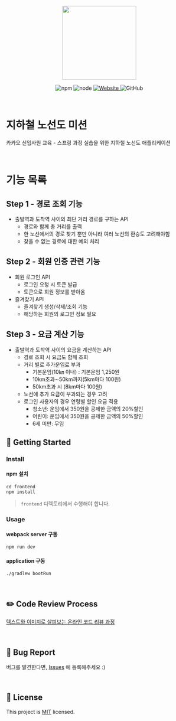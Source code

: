 <p align="center">
    <img width="200px;" src="https://raw.githubusercontent.com/woowacourse/atdd-subway-admin-frontend/master/images/main_logo.png"/>
</p>
<p align="center">
  <img alt="npm" src="https://img.shields.io/badge/npm-%3E%3D%205.5.0-blue">
  <img alt="node" src="https://img.shields.io/badge/node-%3E%3D%209.3.0-blue">
  <a href="https://edu.nextstep.camp/c/R89PYi5H" alt="nextstep atdd">
    <img alt="Website" src="https://img.shields.io/website?url=https%3A%2F%2Fedu.nextstep.camp%2Fc%2FR89PYi5H">
  </a>
  <img alt="GitHub" src="https://img.shields.io/github/license/next-step/spring-subway-admin-kakao">
</p>

<br>

# 지하철 노선도 미션
카카오 신입사원 교육 - 스프링 과정 실습을 위한 지하철 노선도 애플리케이션

<br>

# 기능 목록
## Step 1 - 경로 조회 기능
* 출발역과 도착역 사이의 최단 거리 경로를 구하는 API
    * 경로와 함께 총 거리를 출력
    * 한 노선에서의 경로 찾기 뿐만 아니라 여러 노선의 환승도 고려해야함
    * 찾을 수 없는 경로에 대한 예외 처리

## Step 2 - 회원 인증 관련 기능
* 회원 로그인 API
  * 로그인 요청 시 토큰 발급
  * 토큰으로 회원 정보를 받아옴
* 즐겨찾기 API
  * 즐겨찾기 생성/삭제/조회 기능
  * 해당하는 회원의 로그인 정보 필요
  
## Step 3 - 요금 계산 기능
* 출발역과 도착역 사이의 요금을 계산하는 API
  * 경로 조회 시 요금도 함께 조회
  * 거리 별로 추가운임료 부과
    * 기본운임(10㎞ 이내) : 기본운임 1,250원
    * 10km초과∼50km까지(5km마다 100원)
    * 50km초과 시 (8km마다 100원)
  * 노선에 추가 요금이 부과되는 경우 고려
  * 로그인 사용자의 경우 연령별 할인 요금 적용
    * 청소년: 운임에서 350원을 공제한 금액의 20%할인
    * 어린이: 운임에서 350원을 공제한 금액의 50%할인
    * 6세 미만: 무임


## 🚀 Getting Started

### Install
#### npm 설치
```
cd frontend
npm install
```
> `frontend` 디렉토리에서 수행해야 합니다.

### Usage
#### webpack server 구동
```
npm run dev
```
#### application 구동
```
./gradlew bootRun
```
<br>

## ✏️ Code Review Process
[텍스트와 이미지로 살펴보는 온라인 코드 리뷰 과정](https://github.com/next-step/nextstep-docs/tree/master/codereview)

<br>

## 🐞 Bug Report

버그를 발견한다면, [Issues](https://github.com/next-step/spring-subway-admin-kakao/issues) 에 등록해주세요 :)

<br>

## 📝 License

This project is [MIT](https://github.com/next-step/spring-subway-admin-kakao/blob/master/LICENSE) licensed.
